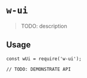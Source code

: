 # `w-ui`

> TODO: description

## Usage

```
const wUi = require('w-ui');

// TODO: DEMONSTRATE API
```
